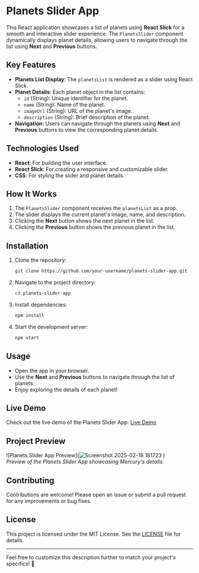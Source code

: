 # Planets Slider App

This React application showcases a list of planets using **React Slick** for a smooth and interactive slider experience. The `PlanetsSlider` component dynamically displays planet details, allowing users to navigate through the list using **Next** and **Previous** buttons.

## Key Features
- **Planets List Display**: The `planetsList` is rendered as a slider using React Slick.
- **Planet Details**: Each planet object in the list contains:
  - `id` (String): Unique identifier for the planet.
  - `name` (String): Name of the planet.
  - `imageUrl` (String): URL of the planet's image.
  - `description` (String): Brief description of the planet.
- **Navigation**: Users can navigate through the planets using **Next** and **Previous** buttons to view the corresponding planet details.

## Technologies Used
- **React**: For building the user interface.
- **React Slick**: For creating a responsive and customizable slider.
- **CSS**: For styling the slider and planet details.

## How It Works
1. The `PlanetsSlider` component receives the `planetsList` as a prop.
2. The slider displays the current planet's image, name, and description.
3. Clicking the **Next** button shows the next planet in the list.
4. Clicking the **Previous** button shows the previous planet in the list.

## Installation
1. Clone the repository:
   ```bash
   git clone https://github.com/your-username/planets-slider-app.git
   ```
2. Navigate to the project directory:
   ```bash
   cd planets-slider-app
   ```
3. Install dependencies:
   ```bash
   npm install
   ```
4. Start the development server:
   ```bash
   npm start
   ```

## Usage
- Open the app in your browser.
- Use the **Next** and **Previous** buttons to navigate through the list of planets.
- Enjoy exploring the details of each planet!

## Live Demo
Check out the live demo of the Planets Slider App: [Live Demo](https://1planetsapp1.ccbp.tech)

## Project Preview
![Planets Slider App Preview](![Screenshot 2025-02-16 181723](https://github.com/user-attachments/assets/4dcc637f-c6ef-4d18-ac34-e4dc73468920)
)  
*Preview of the Planets Slider App showcasing Mercury's details.*

## Contributing
Contributions are welcome! Please open an issue or submit a pull request for any improvements or bug fixes.

## License
This project is licensed under the MIT License. See the [LICENSE](SuryaNagulapalli) file for details.

---

Feel free to customize this description further to match your project's specifics! 🚀
